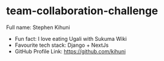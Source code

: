 # team-collaboration-challenge

Full name: Stephen Kihuni
- Fun fact: I love eating Ugali with Sukuma Wiki
- Favourite tech stack: Django + NextJs
- GitHub Profile Link: https://github.com/kihuni
